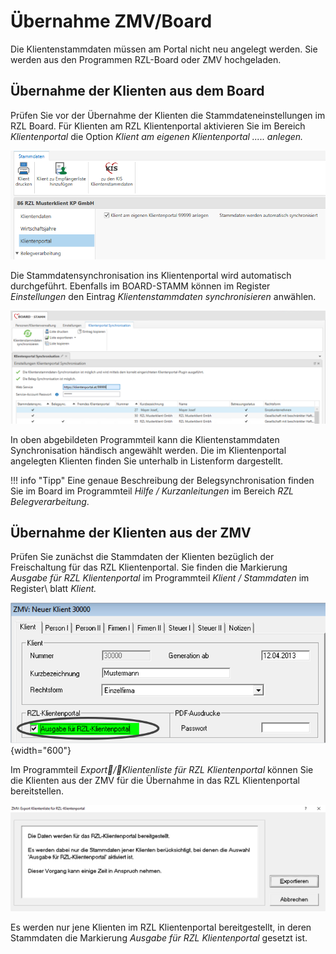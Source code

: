 # Übernahme ZMV/Board

Die Klientenstammdaten müssen am Portal nicht neu angelegt werden. Sie
werden aus den Programmen RZL-Board oder ZMV hochgeladen.

## Übernahme der Klienten aus dem Board

Prüfen Sie vor der Übernahme der Klienten die Stammdateneinstellungen im RZL Board. Für Klienten am RZL Klientenportal aktivieren Sie im Bereich *Klientenportal* die Option *Klient am eigenen Klientenportal ..... anlegen.*


![](img/image10.png)

Die Stammdatensynchronisation ins Klientenportal wird automatisch durchgeführt. Ebenfalls im BOARD-STAMM können im Register *Einstellungen* den Eintrag *Klientenstammdaten synchronisieren* anwählen.

![](img/image11.png)

In oben abgebildeten Programmteil kann die Klientenstammdaten Synchronisation händisch angewählt werden. Die im Klientenportal angelegten Klienten finden Sie unterhalb in Listenform dargestellt.


!!! info "Tipp"
    Eine genaue Beschreibung der Belegsynchronisation finden Sie im Board im Programmteil *Hilfe / Kurzanleitungen* im Bereich *RZL Belegverarbeitung*.


## Übernahme der Klienten aus der ZMV

Prüfen Sie zunächst die Stammdaten der Klienten bezüglich der Freischaltung für das RZL Klientenportal. Sie finden die Markierung *Ausgabe für RZL Klientenportal* im Programmteil *Klient / Stammdaten* im Register\ blatt *Klient.*

![](img/image.png){width="600"}

Im Programmteil *Export/Klientenliste für RZL Klientenportal* können Sie die Klienten aus der ZMV für die Übernahme in das RZL Klientenportal bereitstellen.


![](img/image13.png)

Es werden nur jene Klienten im RZL Klientenportal bereitgestellt, in deren Stammdaten die Markierung *Ausgabe für RZL Klientenportal* gesetzt ist.
